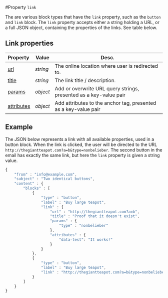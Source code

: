 #Property `link`

The are various block types that have the `link` property, such as the `button` 
and `link` block. The `link` property accepts either a string holding a URL, or 
a full JSON object, containing the properties of the links. See table below.

## Link properties

| Property | Value | Desc.                                                                                                                          |
|:---------|-------|--------------------------------------------------------------------------------------------------------------------------------|
| [url](../json/property-link-url) | _string_ | The online location where user is redirected to.                        |
| [title](../json/property-link-title) | _string_ | The link title / description.                                       |
| [params](../json/property-link-params) | _object_ | Add or overwrite URL query strings, presented as a key-value pair |
| [attributes](../json/property-link-attributes) | _object_ | Add attributes to the anchor tag, presented as a key-value pair |

## Example

The JSON below represents a link with all available properties, used in a button 
block.  When the link is clicked, the user will be directed to the URL
`http://thegiantteapot.com?a=b&type=nonbelieber`. The second button in the
email has exactly the same link, but here the `link` property is given a string value.

```javascript
{
    "from" : "info@example.com",
    "subject" : "Two identical buttons",
    "content" : {
        "blocks" : [ 
            {
                "type" : "button",
                "label" : "Buy large teapot",
                "link" : {
                    "url" : "http://thegiantteapot.com?a=b",
                    "title" : "Proof that it doesn't exist",
                    "params" : {
                        "type" : "nonbelieber"
                    },
                    "attributes" : {
                        "data-test": "It works!"
                    }
                }
            }, 
            {
                "type" : "button",
                "label" : "Buy large teapot",
                "link" : "http://thegiantteapot.com?a=b&type=nonbelieber"
            } 
        ]
    }
}
```
